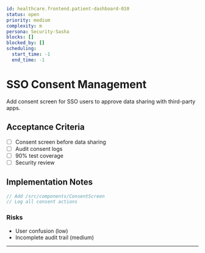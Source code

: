 
```yaml
id: healthcare.frontend.patient-dashboard-010
status: open
priority: medium
complexity: m
persona: Security-Sasha
blocks: []
blocked_by: []
scheduling:
  start_time: -1
  end_time: -1
```


# SSO Consent Management

Add consent screen for SSO users to approve data sharing with third-party apps.

## Acceptance Criteria

- [ ] Consent screen before data sharing
- [ ] Audit consent logs
- [ ] 90% test coverage
- [ ] Security review

## Implementation Notes

```javascript
// Add /src/components/ConsentScreen
// Log all consent actions
```

### Risks

- User confusion (low)
- Incomplete audit trail (medium)

---

[Security-Sasha]: ./personas/security-sasha.md
[patient-dashboard-012]: ./tickets/healthcare.frontend.patient-dashboard-012.md
